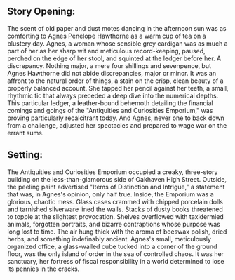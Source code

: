 ## Story Opening:

The scent of old paper and dust motes dancing in the afternoon sun was as comforting to Agnes Penelope Hawthorne as a warm cup of tea on a blustery day. Agnes, a woman whose sensible grey cardigan was as much a part of her as her sharp wit and meticulous record-keeping, paused, perched on the edge of her stool, and squinted at the ledger before her. A discrepancy. Nothing major, a mere four shillings and sevenpence, but Agnes Hawthorne did not abide discrepancies, major or minor. It was an affront to the natural order of things, a stain on the crisp, clean beauty of a properly balanced account. She tapped her pencil against her teeth, a small, rhythmic tic that always preceded a deep dive into the numerical depths. This particular ledger, a leather-bound behemoth detailing the financial comings and goings of the "Antiquities and Curiosities Emporium," was proving particularly recalcitrant today. And Agnes, never one to back down from a challenge, adjusted her spectacles and prepared to wage war on the errant sums.

## Setting:

The Antiquities and Curiosities Emporium occupied a creaky, three-story building on the less-than-glamorous side of Oakhaven High Street. Outside, the peeling paint advertised "Items of Distinction and Intrigue," a statement that was, in Agnes's opinion, only half true. Inside, the Emporium was a glorious, chaotic mess. Glass cases crammed with chipped porcelain dolls and tarnished silverware lined the walls. Stacks of dusty books threatened to topple at the slightest provocation. Shelves overflowed with taxidermied animals, forgotten portraits, and bizarre contraptions whose purpose was long lost to time. The air hung thick with the aroma of beeswax polish, dried herbs, and something indefinably ancient. Agnes's small, meticulously organized office, a glass-walled cube tucked into a corner of the ground floor, was the only island of order in the sea of controlled chaos. It was her sanctuary, her fortress of fiscal responsibility in a world determined to lose its pennies in the cracks.
